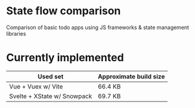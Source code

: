 # State flow comparison

Comparison of basic todo apps using JS frameworks &amp; state management libraries

# Currently implemented

|Used set|Approximate build size|
|---|---|
|Vue + Vuex w/ Vite|66.4 KB|
|Svelte + XState w/ Snowpack|69.7 KB|
